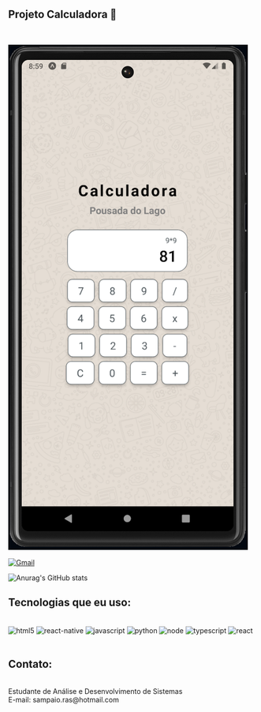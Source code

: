 ## Projeto Calculadora 👋
<br/>

![Imagem da tela principal da Calculadora](Calculadora.PNG)


[![Gmail](https://img.shields.io/badge/LinkedIn-0077B5?style=for-the-badge&logo=linkedin&logoColor=white)](https://www.linkedin.com/feed/?trk=sem-ga_campid.12619604099_asid.149519181115_crid.657343811713_kw.linkedin_d.c_tid.kwd-148086543_n.g_mt.e_geo.1001541)

![Anurag's GitHub stats](https://github-readme-stats.vercel.app/api?username=RASx7&show_icons=true&theme=dracula)

## Tecnologias que eu uso:

<div style="display: inline_block"><br/>
<img align="center" alt="html5" src="https://img.shields.io/badge/HTML5-E34F26?style=for-the-badge&logo=html5&logoColor=white"/>
<img align="center" alt="react-native" src="https://img.shields.io/badge/React_Native-20232A?style=for-the-badge&logo=react&logoColor=61DAFB"/>
<img align="center" alt="javascript" src="https://img.shields.io/badge/JavaScript-F7DF1E?style=for-the-badge&logo=javascript&logoColor=black"/>
<img align="center" alt="python" src="https://img.shields.io/badge/Python-3776AB?style=for-the-badge&logo=python&logoColor=white"/>
<img align="center" alt="node" src="https://img.shields.io/badge/Node.js-43853D?style=for-the-badge&logo=node.js&logoColor=white"/>
<img align="center" alt="typescript" src="https://img.shields.io/badge/TypeScript-007ACC?style=for-the-badge&logo=typescript&logoColor=white"/>
<img align="center" alt="react" src="https://img.shields.io/badge/React-20232A?style=for-the-badge&logo=react&logoColor=61DAFB"/>
</div><br/>

## Contato:
<br/>
Estudante de Análise e Desenvolvimento de Sistemas

<br/>
E-mail: sampaio.ras@hotmail.com
